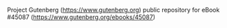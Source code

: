 Project Gutenberg (https://www.gutenberg.org) public repository for eBook #45087 (https://www.gutenberg.org/ebooks/45087)
